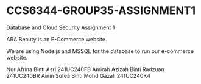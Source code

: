 # CCS6344-GROUP35-ASSIGNMENT1
Database and Cloud Security Assignment 1

ARA Beauty is an E-Commerce website.

We are using Node.js and MSSQL for the database to run our e-commerce website.

Nur Afrina Binti Asri 241UC240FB
Amirah Azizah Binti Radzuan 241UC240BR
Ainin Sofea Binti Mohd Gazali 241UC240K4

